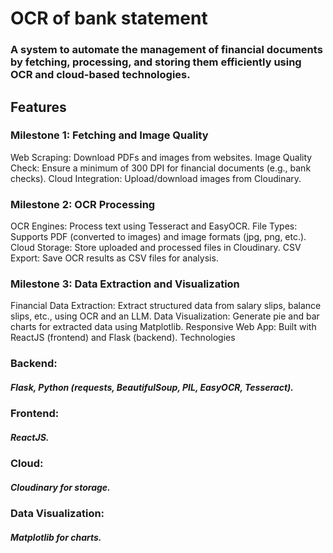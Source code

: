 # OCR of bank statement 
### A system to automate the management of financial documents by fetching, processing, and storing them efficiently using OCR and cloud-based technologies.

## Features
### Milestone 1: Fetching and Image Quality
Web Scraping: Download PDFs and images from websites.
Image Quality Check: Ensure a minimum of 300 DPI for financial documents (e.g., bank checks).
Cloud Integration: Upload/download images from Cloudinary.
### Milestone 2: OCR Processing
OCR Engines: Process text using Tesseract and EasyOCR.
File Types: Supports PDF (converted to images) and image formats (jpg, png, etc.).
Cloud Storage: Store uploaded and processed files in Cloudinary.
CSV Export: Save OCR results as CSV files for analysis.
### Milestone 3: Data Extraction and Visualization
Financial Data Extraction: Extract structured data from salary slips, balance slips, etc., using OCR and an LLM.
Data Visualization: Generate pie and bar charts for extracted data using Matplotlib.
Responsive Web App: Built with ReactJS (frontend) and Flask (backend).
Technologies
### Backend: 
##### Flask, Python (requests, BeautifulSoup, PIL, EasyOCR, Tesseract).
### Frontend:
##### ReactJS.
### Cloud:
##### Cloudinary for storage.
### Data Visualization:
##### Matplotlib for charts.
